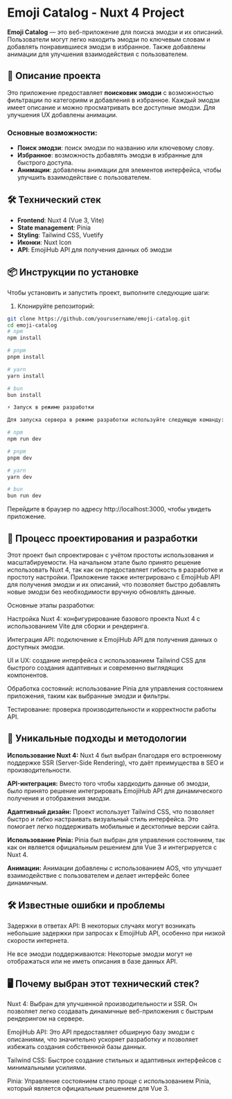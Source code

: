 # Emoji Catalog - Nuxt 4 Project

**Emoji Catalog** — это веб-приложение для поиска эмодзи и их описаний. Пользователи могут легко находить эмодзи по ключевым словам и добавлять понравившиеся эмодзи в избранное. Также добавлены анимации для улучшения взаимодействия с пользователем.

## 🚀 Описание проекта

Это приложение предоставляет **поисковик эмодзи** с возможностью фильтрации по категориям и добавления в избранное. Каждый эмодзи имеет описание и можно просматривать все доступные эмодзи. Для улучшения UX добавлены анимации.

### Основные возможности:

- **Поиск эмодзи**: поиск эмодзи по названию или ключевому слову.
- **Избранное**: возможность добавлять эмодзи в избранные для быстрого доступа.
- **Анимации**: добавлены анимации для элементов интерфейса, чтобы улучшить взаимодействие с пользователем.

## 🛠 Технический стек

- **Frontend**: Nuxt 4 (Vue 3, Vite)
- **State management**: Pinia
- **Styling**: Tailwind CSS, Vuetify
- **Иконки**: Nuxt Icon
- **API**: EmojiHub API для получения данных об эмодзи

## 📦 Инструкции по установке

Чтобы установить и запустить проект, выполните следующие шаги:

1. Клонируйте репозиторий:

```bash
git clone https://github.com/yourusername/emoji-catalog.git
cd emoji-catalog
# npm
npm install

# pnpm
pnpm install

# yarn
yarn install

# bun
bun install

⚡ Запуск в режиме разработки

Для запуска сервера в режиме разработки используйте следующую команду:

# npm
npm run dev

# pnpm
pnpm dev

# yarn
yarn dev

# bun
bun run dev
```

Перейдите в браузер по адресу http://localhost:3000, чтобы увидеть приложение.

## 📐 Процесс проектирования и разработки

Этот проект был спроектирован с учётом простоты использования и масштабируемости. На начальном этапе было принято решение использовать Nuxt 4, так как он предоставляет гибкость в разработке и простоту настройки. Приложение также интегрировано с EmojiHub API для получения эмодзи и их описаний, что позволяет быстро добавлять новые эмодзи без необходимости вручную обновлять данные.

Основные этапы разработки:

Настройка Nuxt 4: конфигурирование базового проекта Nuxt 4 с использованием Vite для сборки и рендеринга.

Интеграция API: подключение к EmojiHub API для получения данных о доступных эмодзи.

UI и UX: создание интерфейса с использованием Tailwind CSS для быстрого создания адаптивных и современно выглядящих компонентов.

Обработка состояний: использование Pinia для управления состоянием приложения, таким как выбранные эмодзи и фильтры.

Тестирование: проверка производительности и корректности работы API.

## 🔧 Уникальные подходы и методологии

**Использование Nuxt 4:**
Nuxt 4 был выбран благодаря его встроенному поддержке SSR (Server-Side Rendering), что даёт преимущества в SEO и производительности.

**API-интеграция:**
Вместо того чтобы хардкодить данные об эмодзи, было принято решение интегрировать EmojiHub API для динамического получения и отображения эмодзи.

**Адаптивный дизайн:**
Проект использует Tailwind CSS, что позволяет быстро и гибко настраивать визуальный стиль интерфейса. Это помогает легко поддерживать мобильные и десктопные версии сайта.

**Использование Pinia:**
Pinia был выбран для управления состоянием, так как он является официальным решением для Vue 3 и интегрируется с Nuxt 4.

**Анимации:**
Анимации добавлены с использованием AOS, что улучшает взаимодействие с пользователем и делает интерфейс более динамичным.

## 🛠 Известные ошибки и проблемы

Задержки в ответах API: В некоторых случаях могут возникать небольшие задержки при запросах к EmojiHub API, особенно при низкой скорости интернета.

Не все эмодзи поддерживаются: Некоторые эмодзи могут не отображаться или не иметь описания в базе данных API.

## 🖥 Почему выбран этот технический стек?

Nuxt 4: Выбран для улучшенной производительности и SSR. Он позволяет легко создавать динамичные веб-приложения с быстрым рендерингом на сервере.

EmojiHub API: Это API предоставляет обширную базу эмодзи с описаниями, что значительно ускоряет разработку и позволяет избежать создания собственной базы данных.

Tailwind CSS: Быстрое создание стильных и адаптивных интерфейсов с минимальными усилиями.

Pinia: Управление состоянием стало проще с использованием Pinia, который является официальным решением для Vue 3.
